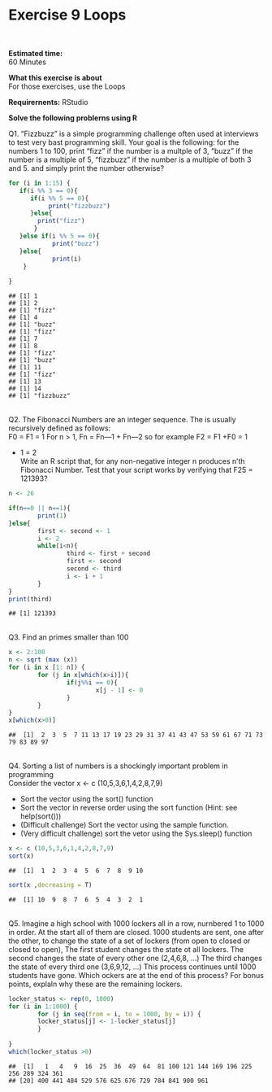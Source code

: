 Exercise 9 Loops
================

<br>

<b>Estimated time: </b>  
60 Minutes

<b>What this exercise is about</b>  
For those exercises, use the Loops

<b> Requirernents:</b> RStudio

<b>Solve the following problerns using R </b>

Q1. “Fizzbuzz” is a simple programming challenge often used at
interviews to test very bast programming skill. Your goal is the
following: for the numbers 1 to 100, print “fizz” if the number is a
multple of 3, “buzz” if the number is a multiple of 5, “fizzbuzz” if the
number is a multiple of both 3 and 5. and simply print the number
otherwise?

``` r
for (i in 1:15) {
   if(i %% 3 == 0){
      if(i %% 5 == 0){
           print("fizzbuzz")                           
      }else{
        print("fizz")
       }
   }else if(i %% 5 == 0){
            print("buzz")
   }else{
            print(i)
    }
        
}
```

    ## [1] 1
    ## [1] 2
    ## [1] "fizz"
    ## [1] 4
    ## [1] "buzz"
    ## [1] "fizz"
    ## [1] 7
    ## [1] 8
    ## [1] "fizz"
    ## [1] "buzz"
    ## [1] 11
    ## [1] "fizz"
    ## [1] 13
    ## [1] 14
    ## [1] "fizzbuzz"

<br> Q2. The Fibonacci Numbers are an integer sequence. The is usually
recursively defined as follows:  
F0 = F1 = 1 For n \> 1, Fn = Fn—1 + Fn—2 so for example F2 = F1 +F0 = 1
+ 1 = 2  
Write an R script that, for any non-negative integer n produces n’th
Fibonacci Number. Test that your script works by verifying that F25 =
121393?

``` r
n <- 26

if(n==0 || n==1){
        print(1)
}else{
        first <- second <- 1
        i <- 2
        while(i<n){
                third <- first + second
                first <- second
                second <- third
                i <- i + 1
        }
}
print(third)
```

    ## [1] 121393

<br> Q3. Find an primes smaller than 100

``` r
x <- 2:100
n <- sqrt (max (x))
for (i in x [1: n]) { 
        for (j in x[which(x>i)]){
                if(j%%i == 0){
                        x[j - 1] <- 0
                }
        }
}
x[which(x>0)]
```

    ##  [1]  2  3  5  7 11 13 17 19 23 29 31 37 41 43 47 53 59 61 67 71 73 79 83 89 97

<br> Q4. Sorting a list of numbers is a shockingly important problem in
programming  
Consider the vector x \<- c (10,5,3,6,1,4,2,8,7,9)

-   Sort the vector using the sort() function
-   Sort the vector in reverse order using the sort function (Hint: see
    help(sort()))  
-   (Difficult challenge) Sort the vector using the sample function.  
-   (Very difficult challenge) sort the vetor using the Sys.sleep()
    function

``` r
x <- c (10,5,3,6,1,4,2,8,7,9) 
sort(x)
```

    ##  [1]  1  2  3  4  5  6  7  8  9 10

``` r
sort(x ,decreasing = T)
```

    ##  [1] 10  9  8  7  6  5  4  3  2  1

<br> Q5. Imagine a high school with 1000 lockers all in a row, nurnbered
1 to 1000 in order. At the start all of them are closed. 1000 students
are sent, one after the other, to change the state of a set of lockers
(from open to closed or closed to open), The first student changes the
state ot all lockers. The second changes the state of every other one
(2,4,6,8, …) The third changes the state of every third one (3,6,9,12,
…) This process continues until 1000 students have gone. Which ockers
are at the end of this process? For bonus points, explaln why these are
the remaining lockers.

``` r
locker_status <- rep(0, 1000)
for (i in 1:1000) {
        for (j in seq(from = i, to = 1000, by = i)) {
        locker_status[j] <- 1-locker_status[j]                
        }
        
}
which(locker_status >0)
```

    ##  [1]   1   4   9  16  25  36  49  64  81 100 121 144 169 196 225 256 289 324 361
    ## [20] 400 441 484 529 576 625 676 729 784 841 900 961

<br>
